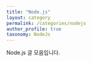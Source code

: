 ```yaml
---
title: "Node.js"
layout: category
permalink: /categories/nodejs
author_profile: true
taxonomy: NodeJs
---
```

Node.js 글 모음입니다.
